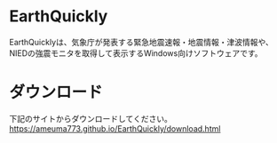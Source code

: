 # EarthQuickly
EarthQuicklyは、気象庁が発表する緊急地震速報・地震情報・津波情報や、
<br>
NIEDの強震モニタを取得して表示するWindows向けソフトウェアです。

# ダウンロード
下記のサイトからダウンロードしてください。
<br>
https://ameuma773.github.io/EarthQuickly/download.html

